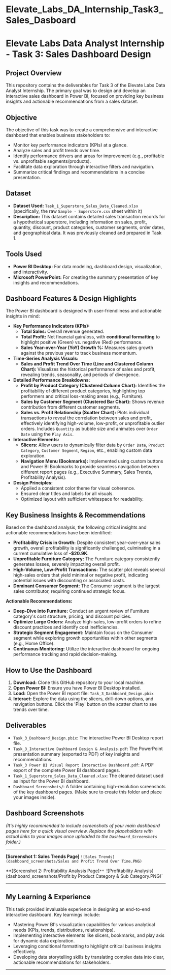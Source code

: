 # Elevate_Labs_DA_Internship_Task3_Sales_Dasboard

# Elevate Labs Data Analyst Internship - Task 3: Sales Dashboard Design

## Project Overview

This repository contains the deliverables for Task 3 of the Elevate Labs Data Analyst Internship. The primary goal was to design and develop an interactive sales dashboard in Power BI, focused on providing key business insights and actionable recommendations from a sales dataset.

## Objective

The objective of this task was to create a comprehensive and interactive dashboard that enables business stakeholders to:
* Monitor key performance indicators (KPIs) at a glance.
* Analyze sales and profit trends over time.
* Identify performance drivers and areas for improvement (e.g., profitable vs. unprofitable segments/products).
* Facilitate data exploration through interactive filters and navigation.
* Summarize critical findings and recommendations in a concise presentation.

## Dataset

* **Dataset Used:** `Task_1_Superstore_Sales_Data_Cleaned.xlsx` (specifically, the raw `Sample - Superstore.csv` sheet within it)
* **Description:** This dataset contains detailed sales transaction records for a hypothetical superstore, including information on sales, profit, quantity, discount, product categories, customer segments, order dates, and geographical data. It was previously cleaned and prepared in Task 1.

## Tools Used

* **Power BI Desktop:** For data modeling, dashboard design, visualization, and interactivity.
* **Microsoft PowerPoint:** For creating the summary presentation of key insights and recommendations.

## Dashboard Features & Design Highlights

The Power BI dashboard is designed with user-friendliness and actionable insights in mind:

* **Key Performance Indicators (KPIs):**
    * **Total Sales:** Overall revenue generated.
    * **Total Profit:** Net financial gain/loss, with **conditional formatting** to highlight positive (Green) vs. negative (Red) performance.
    * **Sales Year-over-Year (YoY) Growth %:** Measures sales growth against the previous year to track business momentum.
* **Time-Series Analysis Visuals:**
    * **Sales and Profit Trend Over Time (Line and Clustered Column Chart):** Visualizes the historical performance of sales and profit, revealing trends, seasonality, and periods of divergence.
* **Detailed Performance Breakdowns:**
    * **Profit by Product Category (Clustered Column Chart):** Identifies the profitability of different product categories, highlighting top performers and critical loss-making areas (e.g., Furniture).
    * **Sales by Customer Segment (Clustered Bar Chart):** Shows revenue contribution from different customer segments.
    * **Sales vs. Profit Relationship (Scatter Chart):** Plots individual transactions to reveal the correlation between sales and profit, effectively identifying high-volume, low-profit, or unprofitable outlier orders. Includes `Quantity` as bubble size and animates over `Order Date` using the `Play Axis`.
* **Interactive Elements:**
    * **Slicers:** Allow users to dynamically filter data by `Order Date`, `Product Category`, `Customer Segment`, `Region`, etc., enabling custom data exploration.
    * **Navigation Menu (Bookmarks):** Implemented using custom buttons and Power BI Bookmarks to provide seamless navigation between different report pages (e.g., Executive Summary, Sales Trends, Profitability Analysis).
* **Design Principles:**
    * Applied a consistent color theme for visual coherence.
    * Ensured clear titles and labels for all visuals.
    * Optimized layout with sufficient whitespace for readability.

## Key Business Insights & Recommendations

Based on the dashboard analysis, the following critical insights and actionable recommendations have been identified:

* **Profitability Crisis in Growth:** Despite consistent year-over-year sales growth, overall profitability is significantly challenged, culminating in a current cumulative loss of **-$20.9K**.
* **Unprofitable Furniture Category:** The Furniture category consistently generates losses, severely impacting overall profit.
* **High-Volume, Low-Profit Transactions:** The scatter plot reveals several high-sales orders that yield minimal or negative profit, indicating potential issues with discounting or associated costs.
* **Dominant Consumer Segment:** The Consumer segment is the largest sales contributor, requiring continued strategic focus.

**Actionable Recommendations:**
* **Deep-Dive into Furniture:** Conduct an urgent review of Furniture category's cost structure, pricing, and discount policies.
* **Optimize Large Orders:** Analyze high-sales, low-profit orders to refine discount practices and identify cost inefficiencies.
* **Strategic Segment Engagement:** Maintain focus on the Consumer segment while exploring growth opportunities within other segments (e.g., Home Office).
* **Continuous Monitoring:** Utilize the interactive dashboard for ongoing performance tracking and rapid decision-making.

## How to Use the Dashboard

1.  **Download:** Clone this GitHub repository to your local machine.
2.  **Open Power BI:** Ensure you have Power BI Desktop installed.
3.  **Load:** Open the Power BI report file: `Task_3_Dashboard_Design.pbix`
4.  **Interact:** Explore the data using the slicers, drill-down options, and navigation buttons. Click the 'Play' button on the scatter chart to see trends over time.

## Deliverables

* `Task_3_Dashboard_Design.pbix`: The interactive Power BI Desktop report file.
* `Task_3_Interactive Dashboard Design & Analysis.pdf`: The PowerPoint presentation summary (exported to PDF) of key insights and recommendations.
* `Task_3 Power BI Visual Report Interactive Dashboard.pdf`: A PDF export of the complete Power BI dashboard pages.
* `Task_1_Superstore_Sales_Data_Cleaned.xlsx`: The cleaned dataset used as input for the Power BI dashboard.
* `Dashboard_Screenshots/`: A folder containing high-resolution screenshots of the key dashboard pages. (Make sure to create this folder and place your images inside).

## Dashboard Screenshots

*(It's highly recommended to include screenshots of your main dashboard pages here for a quick visual overview. Replace the placeholders with actual links to your images once uploaded to the `Dashboard_Screenshots` folder.)*

---

**[Screenshot 1: Sales Trends Page]**
`![Sales Trends](dashboard_screenshots/Sales and Profit Trend Over Time.PNG)`

**[Screenshot 2: Profitability Analysis Page]`**
`![Profitability Analysis](dashboard_screenshots/Profit by Product Category & Sub Category.PNG)`

---

## My Learning & Experience

This task provided invaluable experience in designing an end-to-end interactive dashboard. Key learnings include:
* Mastering Power BI's visualization capabilities for various analytical needs (KPIs, trends, distributions, relationships).
* Implementing interactive elements like slicers, bookmarks, and play axis for dynamic data exploration.
* Leveraging conditional formatting to highlight critical business insights effectively.
* Developing data storytelling skills by translating complex data into clear, actionable recommendations for stakeholders.

---
